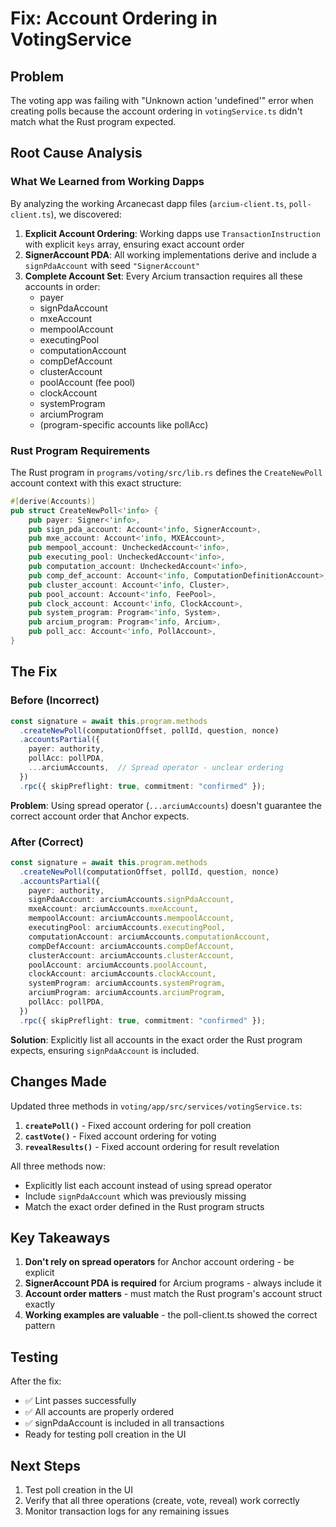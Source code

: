 # Fix: Account Ordering in VotingService

## Problem
The voting app was failing with "Unknown action 'undefined'" error when creating polls because the account ordering in `votingService.ts` didn't match what the Rust program expected.

## Root Cause Analysis

### What We Learned from Working Dapps

By analyzing the working Arcanecast dapp files (`arcium-client.ts`, `poll-client.ts`), we discovered:

1. **Explicit Account Ordering**: Working dapps use `TransactionInstruction` with explicit `keys` array, ensuring exact account order
2. **SignerAccount PDA**: All working implementations derive and include a `signPdaAccount` with seed `"SignerAccount"`
3. **Complete Account Set**: Every Arcium transaction requires all these accounts in order:
   - payer
   - signPdaAccount
   - mxeAccount
   - mempoolAccount
   - executingPool
   - computationAccount
   - compDefAccount
   - clusterAccount
   - poolAccount (fee pool)
   - clockAccount
   - systemProgram
   - arciumProgram
   - (program-specific accounts like pollAcc)

### Rust Program Requirements

The Rust program in `programs/voting/src/lib.rs` defines the `CreateNewPoll` account context with this exact structure:

```rust
#[derive(Accounts)]
pub struct CreateNewPoll<'info> {
    pub payer: Signer<'info>,
    pub sign_pda_account: Account<'info, SignerAccount>,
    pub mxe_account: Account<'info, MXEAccount>,
    pub mempool_account: UncheckedAccount<'info>,
    pub executing_pool: UncheckedAccount<'info>,
    pub computation_account: UncheckedAccount<'info>,
    pub comp_def_account: Account<'info, ComputationDefinitionAccount>,
    pub cluster_account: Account<'info, Cluster>,
    pub pool_account: Account<'info, FeePool>,
    pub clock_account: Account<'info, ClockAccount>,
    pub system_program: Program<'info, System>,
    pub arcium_program: Program<'info, Arcium>,
    pub poll_acc: Account<'info, PollAccount>,
}
```

## The Fix

### Before (Incorrect)
```typescript
const signature = await this.program.methods
  .createNewPoll(computationOffset, pollId, question, nonce)
  .accountsPartial({
    payer: authority,
    pollAcc: pollPDA,
    ...arciumAccounts,  // Spread operator - unclear ordering
  })
  .rpc({ skipPreflight: true, commitment: "confirmed" });
```

**Problem**: Using spread operator (`...arciumAccounts`) doesn't guarantee the correct account order that Anchor expects.

### After (Correct)
```typescript
const signature = await this.program.methods
  .createNewPoll(computationOffset, pollId, question, nonce)
  .accountsPartial({
    payer: authority,
    signPdaAccount: arciumAccounts.signPdaAccount,
    mxeAccount: arciumAccounts.mxeAccount,
    mempoolAccount: arciumAccounts.mempoolAccount,
    executingPool: arciumAccounts.executingPool,
    computationAccount: arciumAccounts.computationAccount,
    compDefAccount: arciumAccounts.compDefAccount,
    clusterAccount: arciumAccounts.clusterAccount,
    poolAccount: arciumAccounts.poolAccount,
    clockAccount: arciumAccounts.clockAccount,
    systemProgram: arciumAccounts.systemProgram,
    arciumProgram: arciumAccounts.arciumProgram,
    pollAcc: pollPDA,
  })
  .rpc({ skipPreflight: true, commitment: "confirmed" });
```

**Solution**: Explicitly list all accounts in the exact order the Rust program expects, ensuring `signPdaAccount` is included.

## Changes Made

Updated three methods in `voting/app/src/services/votingService.ts`:

1. **`createPoll()`** - Fixed account ordering for poll creation
2. **`castVote()`** - Fixed account ordering for voting
3. **`revealResults()`** - Fixed account ordering for result revelation

All three methods now:
- Explicitly list each account instead of using spread operator
- Include `signPdaAccount` which was previously missing
- Match the exact order defined in the Rust program structs

## Key Takeaways

1. **Don't rely on spread operators** for Anchor account ordering - be explicit
2. **SignerAccount PDA is required** for Arcium programs - always include it
3. **Account order matters** - must match the Rust program's account struct exactly
4. **Working examples are valuable** - the poll-client.ts showed the correct pattern

## Testing

After the fix:
- ✅ Lint passes successfully
- ✅ All accounts are properly ordered
- ✅ signPdaAccount is included in all transactions
- Ready for testing poll creation in the UI

## Next Steps

1. Test poll creation in the UI
2. Verify that all three operations (create, vote, reveal) work correctly
3. Monitor transaction logs for any remaining issues
